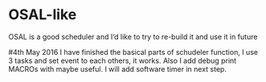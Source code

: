 # OSAL-like
OSAL is a good scheduler and I‘d like to try to re-build it and use it in future

#4th May 2016
I have finished the basical parts of schudeler function, I use 3 tasks and set event to each others, it works. Also I add debug print MACROs with maybe useful. I will add software timer in next step.
